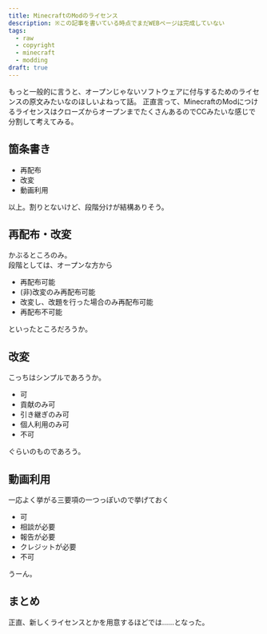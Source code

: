 ```yaml
---
title: MinecraftのModのライセンス
description: ※この記事を書いている時点でまだWEBページは完成していない
tags: 
  - raw
  - copyright
  - minecraft
  - modding
draft: true
---
```

もっと一般的に言うと、オープンじゃないソフトウェアに付与するためのライセンスの原文みたいなのほしいよねって話。
正直言って、MinecraftのModにつけるライセンスはクローズからオープンまでたくさんあるのでCCみたいな感じで分割して考えてみる。  
## 箇条書き
- 再配布
- 改変
- 動画利用

以上。割りとないけど、段階分けが結構ありそう。
## 再配布・改変
かぶるところのみ。  
段階としては、オープンな方から
- 再配布可能
- (非)改変のみ再配布可能
- 改変し、改題を行った場合のみ再配布可能
- 再配布不可能

といったところだろうか。
## 改変
こっちはシンプルであろうか。
- 可
- 貢献のみ可
- 引き継ぎのみ可
- 個人利用のみ可
- 不可

ぐらいのものであろう。
## 動画利用
一応よく挙がる三要項の一つっぽいので挙げておく
- 可
- 相談が必要
- 報告が必要
- クレジットが必要
- 不可

うーん。
## まとめ
正直、新しくライセンスとかを用意するほどでは……となった。
